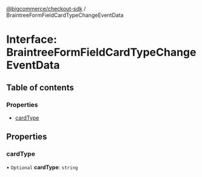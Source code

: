 [@bigcommerce/checkout-sdk](../README.md) / BraintreeFormFieldCardTypeChangeEventData

# Interface: BraintreeFormFieldCardTypeChangeEventData

## Table of contents

### Properties

- [cardType](BraintreeFormFieldCardTypeChangeEventData.md#cardtype)

## Properties

### cardType

• `Optional` **cardType**: `string`
